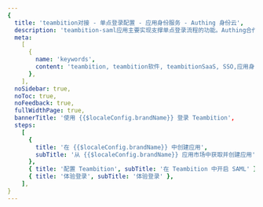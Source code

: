 ```yaml
---
{
  title: 'teambition对接 - 单点登录配置 - 应用身份服务 - Authing 身份云',
  description: 'teambition-saml应用主要实现支撑单点登录流程的功能。Authing合作网络提供 teambition对接，单点登录，SSO，实现应用的快捷登录、免密登录，提升员工办公体验、增强用户体验，增强企业数字化服务水平。',
  meta:
    [
      {
        name: 'keywords',
        content: 'teambition, teambition软件, teambitionSaaS, SSO,应用身份服务,单点登录配置,Authing身份云',
      },
    ],
  noSidebar: true,
  noToc: true,
  noFeedback: true,
  fullWidthPage: true,
  bannerTitle: '使用 {{$localeConfig.brandName}} 登录 Teambition',
  steps:
    [
      {
        title: '在 {{$localeConfig.brandName}} 中创建应用',
        subTitle: '从 {{$localeConfig.brandName}} 应用市场中获取并创建应用',
      },
      { title: '配置 Teambition', subTitle: '在 Teambition 中开启 SAML' },
      { title: '体验登录', subTitle: '体验登录' },
    ],
}
---
```


<IntegrationDetail/>
